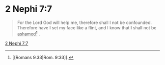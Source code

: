 # 2 Nephi 7:7

> For the Lord God will help me, therefore shall I not be confounded. Therefore have I set my face like a flint, and I know that I shall not be <u>ashamed</u>[^a] .

[2 Nephi 7:7](https://www.churchofjesuschrist.org/study/scriptures/bofm/2-ne/7?lang=eng&id=p7#p7)


[^a]: [[Romans 9.33|Rom. 9:33]].  
